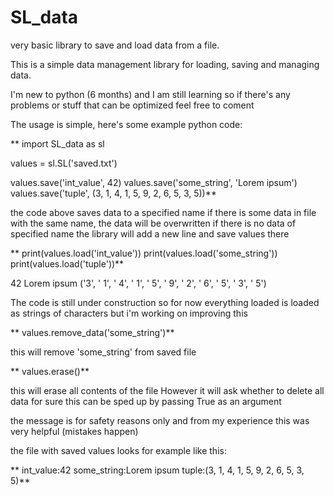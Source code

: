 # SL_data
very basic library to save and load data from a file.

This is a simple data management library for loading, saving and managing data.

I'm new to python (6 months) and I am still learning so if there's any problems or stuff that can be optimized feel free to coment

The usage is simple, here's some example python code:

**  import SL_data as sl

  values = sl.SL('saved.txt')

  values.save('int_value', 42)
  values.save('some_string', 'Lorem ipsum')
  values.save('tuple', (3, 1, 4, 1, 5, 9, 2, 6, 5, 3, 5))**

the code above saves data to a specified name
if there is some data in file with the same name, the data will be overwritten
if there is no data of specified name the library will add a new line and save values there

**  print(values.load('int_value'))
  print(values.load('some_string'))
  print(values.load('tuple'))**

42
Lorem ipsum
('3', ' 1', ' 4', ' 1', ' 5', ' 9', ' 2', ' 6', ' 5', ' 3', ' 5')

The code is still under construction so
for now everything loaded is loaded as strings
of characters but i'm working on improving this

**  values.remove_data('some_string')**

this will remove 'some_string' from saved file

**  values.erase()**

this will erase all contents of the file
However it will ask whether to delete all data for sure
this can be sped up by passing True as an argument

the message is for safety reasons only and from my experience
this was very helpful (mistakes happen)


the file with saved values looks for example like this:

**  int_value:42
  some_string:Lorem ipsum
  tuple:(3, 1, 4, 1, 5, 9, 2, 6, 5, 3, 5)**


